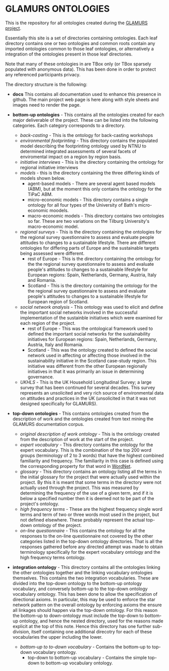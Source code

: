 # GLAMURS ONTOLOGIES

This is the repository for all ontologies created during the [GLAMURS project](http://glamurs.eu/).

Essentially this site is a set of directories containing ontologies. Each leaf directory contains one or two ontologies and common roots contain any imported ontologies common to those leaf ontologies, or alternatively a integration of the ontologies present in those leaf directories.

Note that many of these ontologies in are TBox only (or TBox sparsely populated with anonymous data). This has been done in order to protect any referenced participants privacy.

The directory structure is the following:

+ **docs**
	This contains all documentation used to enhance this presence in github. The main project web page is here along with style sheets and images need to render the page.
+ **bottom-up ontologies** - This contains all the ontologies created for each major deliverable of the project. These can be listed into the following categories. Each category corresponds to a directory.
	- *back-casting* - This is the ontology for back-casting workshops
	- *environmental footprinting* - This directory contains the populated model describing the footprinting ontology used by NTNU to determined integrated assessments of several facets of enviromental impact on a region by region basis.
	- *initiative interviews* - This is the directory containing the ontology for regional initiative interviews
	- *models* - this is the directory containing the three differing kinds of models shown below.
	    * agent-based models - There are several agent based models (ABM), but at the moment this only contains the ontology for the TiPaC ABM.
	    * micro-economic models - This directory contains a single ontology for all four types of the University of Bath's micro-economic moodels.
	    * macro-economic models - This directory contains two ontologies so far. These are two variations on the Tilburg University's macro-economic model.
	- *regional surveys* - This is the directory containing the ontologies for the regional survey questionnaire to assess and evaluate people attitudes to changes to a sustainable lifestyle. There are different ontologies for differing parts of Europe and the sustainable targets being assessed were different.
		* rest of Europe - This is the directory containing the ontology for the the regional survey questionnaire to assess and evaluate people's attitudes to changes to a sustainable lifestyle for European regions: Spain, Netherlands, Germany, Austria, Italy and Romania.
		* Scotland - This is the directory containing the ontology for the the regional survey questionnaire to assess and evaluate people's attitudes to changes to a sustainable lifestyle for European region of Scotland.
	- *social network analysis* - This ontology was used to elicit and define the important social networks involved in the successful implementation of the sustainble initiatives which were examined for each region of the project.
		* rest of Europe - This was the ontological framework used to defined the important social networks for the sustainability initiatives for European regions: Spain, Netherlands, Germany, Austria, Italy and Romania.
		* Scotland - This was the ontology created to defined the social network used in affecting or affecting those involved in the sustainability initiative in the Scotland case-study region. This initiative was different from the other European regionally initiatives in that it was primarily an issue in determining governance. 
	+ *UKHLS* - This is the UK Household Longitudinal Survey; a large survey that has been continued for several decades. This survey represents an unsolicited and very rich source of environmental data on attitudes and practices in the UK (unsolicited in that it was not designed specifically for GLAMURS).
+ **top-down ontologies** - This contains ontologies created from the description of work and the ontologies created from text mining the GLAMURS documentation corpus.
	- *original description of work ontology* - This is the ontology created from the description of work at the start of the project.
	- *expert vocabulary* - This directory contains the ontology for the expert vocabulary. This is the combination of the top 200 word groups (terminology of 2 to 3 words) that have the highest combined familiarity and frequency. The familiarity in this case is defined using the corresponding property for that word in [WordNet](https://wordnet.princeton.edu/).
	- *glossary* - This directory contains an ontology listing all the terms in the initial glossary for the project that were actually used within the project. By this it is meant that some terms in the directory were not actually used through the project. This was measured by determining the frequency of the use of a given term, and if it is below a specified number then it is deemed not to be part of the project's ontology.
	- *high frequency terms* - These are the highest frequency single word terms and term of two or three words most used in the project, but not defined elsewhere. These probably represent the actual top-down ontology of the project. 
	- *on-line questionnaire* - This contains the ontology for all the responses to the on-line questionnaire not covered by the other categories listed in the top-down ontology directories. That is all the responses gathered before any directed attempt was made to obtain terminology specifically for the expert vocabulary ontology and the high frequency terms ontology. 
	
+ **integration ontology** - This directory contains all the ontologies linking the other ontologies together and the linking vocabulary ontologies themselves. This contains the two integration vocabularies. These are divided into the top-down ontology to the bottom-up ontology vocabulary, and conversely bottom-up to the top-down ontology vocabulary ontology. This has been done to allow the specification of directional axioms. In particular, this may be used to enforce the star network pattern on the overall ontology by enforcing axioms the ensure all linkages should happen via the top-down ontology. For this reason the bottom-up to down-ontology must include the top-down to bottom-up ontology, and hence the nested directory, used for the reasons made explicit at the top of this note. Hence this directory has one further sub-division, itself containing one additional direcotry for each of these vocabularies the upper including the lower.
	- *bottom-up to to-down vocabulary* - Contains the bottom-up to top-down vocabulary ontology.
		* top-down to bottom-up vocabulary - Contains the simple top-down to bottom-up vocabulary ontology. 